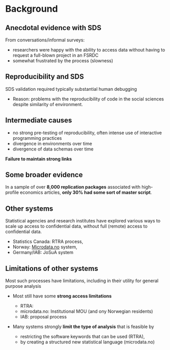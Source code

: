 # Background

## Anecdotal evidence with SDS

From conversations/informal surveys:

- researchers were happy with the ability to access data without having to request a full-blown project in an FSRDC
- somewhat frustrated by the process (slowness)

## Reproducibility and SDS

SDS validation required typically substantial human debugging

- Reason:  problems with the reproducibility of code in the social sciences despite similarity of environment. 

## Intermediate causes

- no strong pre-testing of reproducibility, often intense use of interactive programming practices
- divergence in environments over time
- divergence of data schemas over time

**Failure to maintain strong links**

## Some broader evidence

In a sample of over **8,000 replication packages** associated with high-profile economics articles, **only 30% had some sort of master script**. 

## Other systems

Statistical agencies and research institutes have explored various ways to scale up access to confidential data, without full (remote) access to confidential data.

- Statistics Canada: RTRA process, 
- Norway:  [Microdata.no](microdata.no) system, 
- Germany/IAB: JoSuA system


## Limitations of other systems

Most such processes have limitations, including in their utility for general purpose analysis

- Most still have some **strong access limitations**
  - RTRA: 
  - microdata.no: Institutional MOU (and ony Norwegian residents)
  - IAB: proposal process

- Many systems strongly **limit the type of analysis** that is feasible by 
  - restricting the software keywords that can be used (RTRA), 
  - by creating a structured new statistical language (microdata.no)
